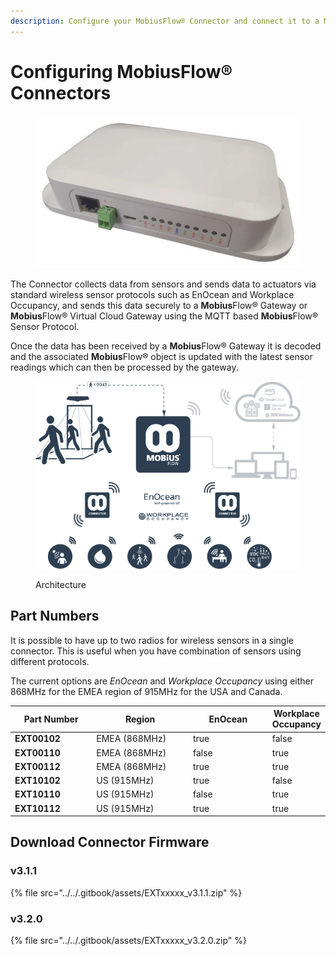 ```yaml
---
description: Configure your MobiusFlow® Connector and connect it to a MobiusFlow® instance
---
```


# Configuring MobiusFlow® Connectors

<figure><img src="../../.gitbook/assets/Screenshot 2023-03-10 at 12.36.16.png" alt=""><figcaption></figcaption></figure>

The Connector collects data from sensors and sends data to actuators via standard wireless sensor protocols such as EnOcean and Workplace Occupancy, and sends this data securely to a **Mobius**Flow® Gateway or **Mobius**Flow® Virtual Cloud Gateway using the MQTT based **Mobius**Flow® Sensor Protocol.

Once the data has been received by a **Mobius**Flow® Gateway it is decoded and the associated **Mobius**Flow® object is updated with the latest sensor readings which can then be processed by the gateway.

<figure><img src="../../.gitbook/assets/3500-26-02-0030_MF-mobiusflow-connector-diagram-0-2-0.png" alt=""><figcaption><p>Architecture</p></figcaption></figure>

## Part Numbers

It is possible to have up to two radios for wireless sensors in a single connector. This is useful when you have combination of sensors using different protocols.&#x20;

The current options are _EnOcean_ and _Workplace Occupancy_ using either 868MHz for the EMEA region of 915MHz for the USA and Canada.

<table><thead><tr><th width="157">Part Number</th><th width="208">Region</th><th width="161" data-type="checkbox">EnOcean</th><th data-type="checkbox">Workplace Occupancy</th></tr></thead><tbody><tr><td><strong>EXT00102</strong></td><td>EMEA (868MHz)</td><td>true</td><td>false</td></tr><tr><td><strong>EXT00110</strong></td><td>EMEA (868MHz)</td><td>false</td><td>true</td></tr><tr><td><strong>EXT00112</strong></td><td>EMEA (868MHz)</td><td>true</td><td>true</td></tr><tr><td><strong>EXT10102</strong></td><td>US (915MHz)</td><td>true</td><td>false</td></tr><tr><td><strong>EXT10110</strong></td><td>US (915MHz)</td><td>false</td><td>true</td></tr><tr><td><strong>EXT10112</strong></td><td>US (915MHz)</td><td>true</td><td>true</td></tr></tbody></table>

## Download Connector Firmware

### v3.1.1

{% file src="../../.gitbook/assets/EXTxxxxx_v3.1.1.zip" %}

### v3.2.0

{% file src="../../.gitbook/assets/EXTxxxxx_v3.2.0.zip" %}
